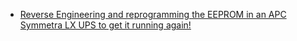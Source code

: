 - [Reverse Engineering and reprogramming the EEPROM in an APC Symmetra LX UPS to get it running again!](https://youtu.be/i9vt6FvZUfI)
